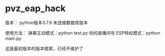 # pvz_eap_hack
版本：
python版本3.7.9 未连接数据库版本

使用方法：
弹幕互动模式：python test.py 你的直播间号
ESP特权模式：python main.py

这是最初版本的版本框架，已经不维护了

